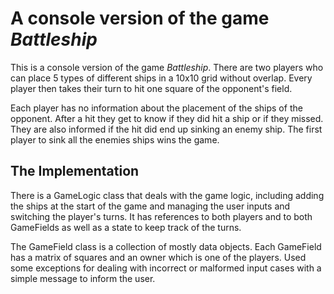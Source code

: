 # A console version of the game *Battleship*
This  is a console version of the game *Battleship*. There are two players who can place 5 types of different ships in a 10x10 grid without overlap. Every player then takes their turn to hit one square of the opponent's field. 

Each player has no information about the placement of the ships of the opponent. After a hit they get to know if they did hit a ship or if they missed. They are also informed if the hit did end up sinking an enemy ship. The first player to sink all the enemies ships wins the game. 

## The Implementation
There is a GameLogic class that deals with the game logic, including adding the ships at the start of the game and managing the user inputs and switching the player's turns. It has references to both players and to both GameFields as well as a state to keep track of the turns.

The GameField class is a collection of mostly data objects. Each GameField has a matrix of squares and an owner which is one of the players. Used some exceptions for dealing with incorrect or malformed input cases with a simple message to inform the user.

